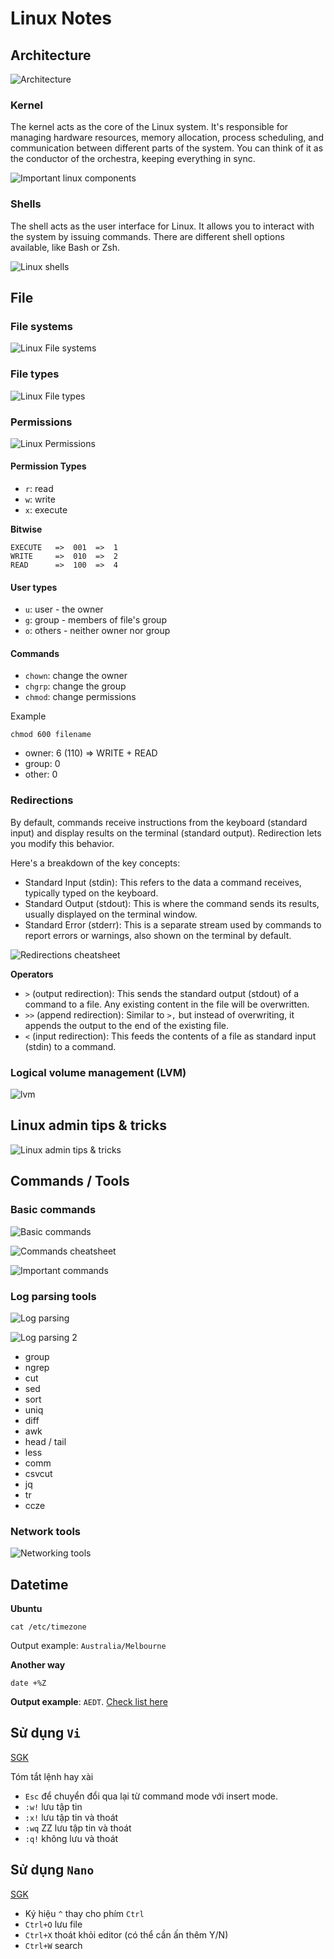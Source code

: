 # Linux Notes 

## Architecture 

![Architecture](https://i.pinimg.com/originals/a6/eb/2a/a6eb2a3f586a799a793af9237e9a84dd.jpg)

### Kernel

The kernel acts as the core of the Linux system. It's responsible for managing hardware resources, memory allocation, process scheduling, and communication between different parts of the system.  You can think of it as the conductor of the orchestra, keeping everything in sync.

![Important linux components](https://i.pinimg.com/originals/4c/41/74/4c4174b406111f665461f2e8829410fd.jpg)

### Shells

The shell acts as the user interface for Linux. It allows you to interact with the system by issuing commands. There are different shell options available, like Bash or Zsh.

![Linux shells](https://i.pinimg.com/736x/8d/25/be/8d25beaab9610f5b3b2a10055e919661.jpg)


## File

### File systems
![Linux File systems](https://i.pinimg.com/736x/20/6e/40/206e4060303def7a1ba3d4c7439ef05d.jpg)

### File types

![Linux File types](https://i.pinimg.com/736x/82/ca/80/82ca80c7340753af7441fdffa4c7a09a.jpg)

### Permissions

![Linux Permissions](https://i.pinimg.com/736x/b9/f1/86/b9f186b2c9d4f5489ea2b091469bdc82.jpg)

#### Permission Types
- `r`: read
- `w`: write
- `x`: execute

**Bitwise**
```
EXECUTE   =>  001  =>  1 
WRITE     =>  010  =>  2  
READ      =>  100  =>  4
```

#### User types
- `u`: user - the owner
- `g`: group - members of file's group
- `o`: others - neither owner nor group

#### Commands
- `chown`: change the owner
- `chgrp`: change the group
- `chmod`: change permissions

Example
```
chmod 600 filename
```

- owner: 6 (110) => WRITE + READ
- group: 0
- other: 0

### Redirections 

By default, commands receive instructions from the keyboard (standard input) and display results on the terminal (standard output). Redirection lets you modify this behavior.

Here's a breakdown of the key concepts:

- Standard Input (stdin): This refers to the data a command receives, typically typed on the keyboard.
- Standard Output (stdout): This is where the command sends its results, usually displayed on the terminal window.
- Standard Error (stderr): This is a separate stream used by commands to report errors or warnings, also shown on the terminal by default.

![Redirections cheatsheet](https://i.pinimg.com/originals/b7/18/62/b7186255105a01a39eeb0aed8d141c28.jpg)

**Operators**
- `>` (output redirection): This sends the standard output (stdout) of a command to a file. Any existing content in the file will be overwritten.
- `>>` (append redirection): Similar to `>,` but instead of overwriting, it appends the output to the end of the existing file.
- `<` (input redirection): This feeds the contents of a file as standard input (stdin) to a command.

### Logical volume management (LVM)

![lvm](https://i.pinimg.com/originals/0e/56/12/0e5612a0eba95b8c77acf485dc407603.jpg)

## Linux admin tips & tricks

![Linux admin tips & tricks](https://i.pinimg.com/originals/a2/b4/1d/a2b41d97ea327209a6759b032a22f204.jpg)

## Commands / Tools

### Basic commands 

![Basic commands](https://i.pinimg.com/736x/14/bd/9a/14bd9a16da3028c21bbb946d72e1377e.jpg)

![Commands cheatsheet](https://i.pinimg.com/736x/5b/90/77/5b90777aec62fd0aaa79be688b41a578.jpg)

![Important commands](https://i.pinimg.com/736x/e8/2b/76/e82b7605591eb8de3fe5be75a6d2793c.jpg)

### Log parsing tools

![Log parsing](https://i.pinimg.com/originals/7e/b1/5e/7eb15ecc6732d3f5cb9922393a375891.jpg)

![Log parsing 2](https://i.pinimg.com/564x/a1/1f/e7/a11fe7f0794e13a70856bf175acc5bfb.jpg)

- group
- ngrep
- cut
- sed
- sort
- uniq
- diff
- awk
- head / tail
- less
- comm
- csvcut
- jq
- tr
- ccze

### Network tools

![Networking tools](https://i.pinimg.com/originals/c4/43/ff/c443ff43401968352c102d21972ca902.png)

## Datetime

**Ubuntu** 
```
cat /etc/timezone
```
Output example: `Australia/Melbourne`

**Another way**
```
date +%Z
```
**Output example**: `AEDT`. [Check list here](https://24timezones.com/time-zone/aedt)


## Sử dụng `Vi`

[SGK](https://helpdesk.inet.vn/knowledgebase/huong-dan-co-ban-su-dung-vi-trong-linux)

Tóm tắt lệnh hay xài
- `Esc` để chuyển đổi qua lại từ command mode với insert mode.
- `:w!` lưu tập tin
- `:x!` lưu tập tin và thoát
- `:wq` ZZ lưu tập tin và thoát
- `:q!` không lưu và thoát

## Sử dụng `Nano`

[SGK](https://hocvps.com/cach-su-dung-nano-editor/)

- Ký hiệu `^` thay cho phím `Ctrl`
- `Ctrl+O` lưu file
- `Ctrl+X` thoát khỏi editor (có thể cần ấn thêm Y/N)
- `Ctrl+W` search

